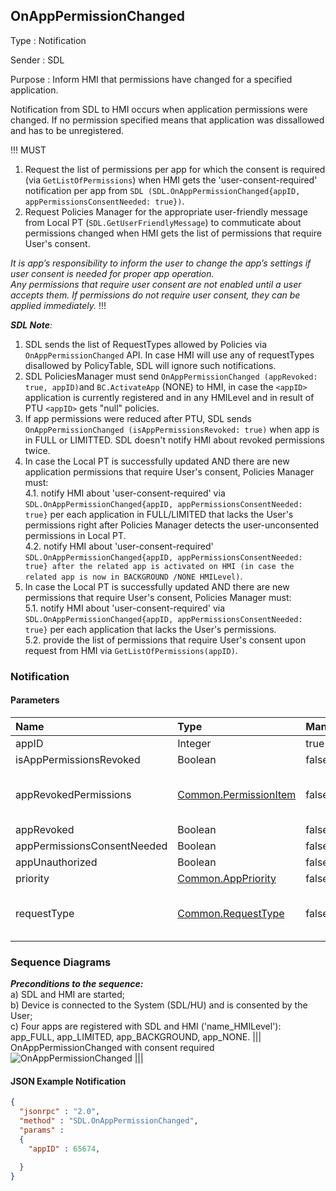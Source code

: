 ## OnAppPermissionChanged

Type
: Notification

Sender
: SDL

Purpose
: Inform HMI that permissions have changed for a specified application.

Notification from SDL to HMI occurs when application permissions were changed. If no permission specified means that application was dissallowed and has to be unregistered.

!!! MUST  
1.  Request the list of permissions per app for which the consent is required (via `GetListOfPermissions`) when HMI gets the 'user-consent-required' notification per app from `SDL (SDL.OnAppPermissionChanged{appID, appPermissionsConsentNeeded: true})`.  
2.  Request Policies Manager for the appropriate user-friendly message from Local PT (`SDL.GetUserFriendlyMessage`) to commuticate about permissions changed when HMI gets the list of permissions that require User's consent.

_It is app’s responsibility to inform the user to change the app’s settings if user consent is needed for proper app operation.  
Any permissions that require user consent are not enabled until a user accepts them. If permissions do not require user consent, they can be applied immediately._ 
!!!

_**SDL Note**:_   

1. SDL sends the list of RequestTypes allowed by Policies via `OnAppPermissionChanged` API. In case HMI will use any of requestTypes disallowed by PolicyTable, SDL will ignore such notifications.   
2. SDL PoliciesManager must send `OnAppPermissionChanged (appRevoked: true, appID)`and `BC.ActivateApp` (NONE) to HMI, in case the `<appID>` application is currently registered and in any HMILevel and in result of PTU `<appID>` gets "null" policies.   
3. If app permissions were reduced after PTU, SDL sends `OnAppPermissionChanged (isAppPermissionsRevoked: true)` when app is in FULL or LIMITTED. SDL doesn't notify HMI about revoked permissions twice.   
4. In case the Local PT is successfully updated AND there are new application permissions that require User's consent, Policies Manager must:   
  4.1. notify HMI about 'user-consent-required' via `SDL.OnAppPermissionChanged{appID, appPermissionsConsentNeeded: true}` per each application in FULL/LIMITED that lacks the User's permissions right after Policies Manager detects the user-unconsented permissions in Local PT.   
  4.2. notify HMI about 'user-consent-required' `SDL.OnAppPermissionChanged{appID, appPermissionsConsentNeeded: true} after the related app is activated on HMI (in case the related app is now in BACKGROUND /NONE HMILevel)`.   
5. In case the Local PT is successfully updated AND there are new permissions that require User's consent, Policies Manager must:   
  5.1. notify HMI about 'user-consent-required' via `SDL.OnAppPermissionChanged{appID, appPermissionsConsentNeeded: true}` per each application that lacks the User's permissions.   
  5.2. provide the list of permissions that require User's consent upon request from HMI via `GetListOfPermissions(appID)`.   
 
### Notification

#### Parameters

|Name|Type|Mandatory|Additional|
|:---|:---|:--------|:---------|
|appID|Integer|true||
|isAppPermissionsRevoked|Boolean|false||
|appRevokedPermissions|[Common.PermissionItem]|false|array: true<br>minsize: 1<br>maxsize: 100|
|appRevoked|Boolean|false||
|appPermissionsConsentNeeded|Boolean|false||
|appUnauthorized|Boolean|false||
|priority|[Common.AppPriority]|false||
|requestType|[Common.RequestType]|false|array: true<br>minsize: 0<br>maxsize: 100|

[Common.PermissionItem]: ../../common/structs/#permissionitem
[Common.AppPriority]: ../../common/enums/#apppriority
[Common.RequestType]: ../../common/enums/#requesttype

### Sequence Diagrams
_**Preconditions to the sequence:**_   
a) SDL and HMI are started;   
b) Device is connected to the System (SDL/HU) and is consented by the User;   
c) Four apps are registered with SDL and HMI ('name_HMILevel'): app_FULL, app_LIMITED, app_BACKGROUND, app_NONE.
|||
OnAppPermissionChanged with consent required
![OnAppPermissionChanged](./assets/OnAppPermissionChanged.png)
|||

#### JSON Example Notification
```json
{
  "jsonrpc" : "2.0",
  "method" : "SDL.OnAppPermissionChanged",
  "params" :  
  {
    "appID" : 65674,

  }
}
```
